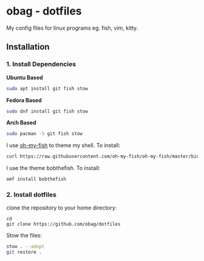 # obag - dotfiles
My config files for linux programs eg. fish, vim, kitty.

## Installation

### 1. Install Dependencies

**Ubuntu Based**
```sh
sudo apt install git fish stow
```

**Fedora Based**
```sh
sudo dnf install git fish stow
```

**Arch Based**
```sh
sudo pacman -S git fish stow
```

I use [oh-my-fish](https://github.com/oh-my-fish/oh-my-fish) to theme my shell. To install:
```sh
curl https://raw.githubusercontent.com/oh-my-fish/oh-my-fish/master/bin/install | fish
```

I use the theme bobthefish. To install:
```sh
omf install bobthefish
```

### 2. Install dotfiles
clone the repository to your home directory:
```
cd
git clone https://github.com/obag/dotfiles
```

Stow the files:
```sh
stow . --adopt
git restore .
```



